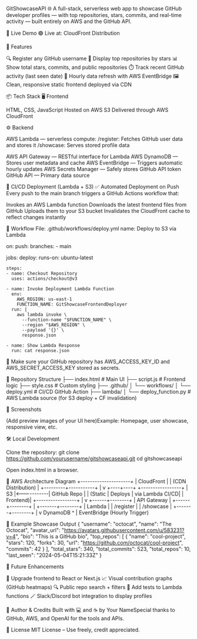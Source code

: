 GitShowcaseAPI 🌐
A full-stack, serverless web app to showcase GitHub developer profiles — with top repositories, stars, commits, and real-time activity — built entirely on AWS and the GitHub API.

🚀 Live Demo
🟢 Live at: CloudFront Distribution

🧩 Features

🔍 Register any GitHub username
🌟 Display top repositories by stars
📊 Show total stars, commits, and public repositories
⏱️ Track recent GitHub activity (last seen date)
🔁 Hourly data refresh with AWS EventBridge
🖼️ Clean, responsive static frontend deployed via CDN


📦 Tech Stack
🖥️ Frontend

HTML, CSS, JavaScript
Hosted on AWS S3
Delivered through AWS CloudFront

⚙️ Backend

AWS Lambda — serverless compute:
/register: Fetches GitHub user data and stores it
/showcase: Serves stored profile data


AWS API Gateway — RESTful interface for Lambda
AWS DynamoDB — Stores user metadata and cache
AWS EventBridge — Triggers automatic hourly updates
AWS Secrets Manager — Safely stores GitHub API token
GitHub API — Primary data source


🔄 CI/CD Deployment (Lambda + S3)
✅ Automated Deployment on Push
Every push to the main branch triggers a GitHub Actions workflow that:

Invokes an AWS Lambda function
Downloads the latest frontend files from GitHub
Uploads them to your S3 bucket
Invalidates the CloudFront cache to reflect changes instantly

📁 Workflow File: .github/workflows/deploy.yml
name: Deploy to S3 via Lambda

on:
  push:
    branches:
      - main

jobs:
  deploy:
    runs-on: ubuntu-latest

    steps:
    - name: Checkout Repository
      uses: actions/checkout@v3

    - name: Invoke Deployment Lambda Function
      env:
        AWS_REGION: us-east-1
        FUNCTION_NAME: GitShowcaseFrontendDeployer
      run: |
        aws lambda invoke \
          --function-name "$FUNCTION_NAME" \
          --region "$AWS_REGION" \
          --payload '{}' \
          response.json

    - name: Show Lambda Response
      run: cat response.json


📌 Make sure your GitHub repository has AWS_ACCESS_KEY_ID and AWS_SECRET_ACCESS_KEY stored as secrets.


📂 Repository Structure
├── index.html             # Main UI
├── script.js              # Frontend logic
├── style.css              # Custom styling
├── .github/
│   └── workflows/
│       └── deploy.yml     # CI/CD GitHub Action
├── lambda/
│   └── deploy_function.py # AWS Lambda source (for S3 deploy + CF invalidation)


📸 Screenshots

(Add preview images of your UI here)Example: Homepage, user showcase, responsive view, etc.


🛠️ Local Development

Clone the repository:
git clone https://github.com/yourusername/gitshowcaseapi.git
cd gitshowcaseapi


Open index.html in a browser.



🧠 AWS Architecture Diagram
+---------------------+
|     CloudFront      |
| (CDN Distribution)  |
+---------+-----------+
          |
          v
     +----+----+             +-----------------+
     |   S3     |<-----------| GitHub Repo     |
     | (Static  |   Deploys  | via Lambda CI/CD|
     | Frontend)|            +-----------------+
          |
          v
   +------+--------+
   |  API Gateway  |
   +------+--------+
          |
  +-------+--------+
  |    Lambda       |
  |  /register      |
  |  /showcase      |
  +-------+--------+
          |
          v
      DynamoDB
          ^
          |
     EventBridge
   (Hourly Trigger)


🧪 Example Showcase Output
{
  "username": "octocat",
  "name": "The Octocat",
  "avatar_url": "https://avatars.githubusercontent.com/u/583231?v=4",
  "bio": "This is a GitHub bio",
  "top_repos": [
    {
      "name": "cool-project",
      "stars": 120,
      "forks": 30,
      "url": "https://github.com/octocat/cool-project",
      "commits": 42
    }
  ],
  "total_stars": 340,
  "total_commits": 523,
  "total_repos": 10,
  "last_seen": "2024-05-04T15:21:33Z"
}


🧠 Future Enhancements

🌈 Upgrade frontend to React or Next.js
📈 Visual contribution graphs (GitHub heatmaps)
🔍 Public repo search + filters
🧪 Add tests to Lambda functions
🪄 Slack/Discord bot integration to display profiles


🙌 Author & Credits
Built with 💻 and ☕ by Your NameSpecial thanks to GitHub, AWS, and OpenAI for the tools and APIs.

📄 License
MIT License – Use freely, credit appreciated.

